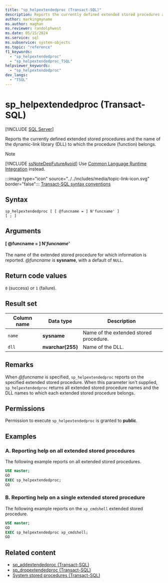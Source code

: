 ```yaml
---
title: "sp_helpextendedproc (Transact-SQL)"
description: Reports the currently defined extended stored procedures and the name of the dynamic-link library (DLL) to which the procedure (function) belongs.
author: markingmyname
ms.author: maghan
ms.reviewer: randolphwest
ms.date: 05/15/2024
ms.service: sql
ms.subservice: system-objects
ms.topic: "reference"
f1_keywords:
  - "sp_helpextendedproc"
  - "sp_helpextendedproc_TSQL"
helpviewer_keywords:
  - "sp_helpextendedproc"
dev_langs:
  - "TSQL"
---
```

# sp_helpextendedproc (Transact-SQL)

[!INCLUDE [SQL Server](../../includes/applies-to-version/sqlserver.md)]

Reports the currently defined extended stored procedures and the name of the dynamic-link library (DLL) to which the procedure (function) belongs.

> [!NOTE]  
> [!INCLUDE [ssNoteDepFutureAvoid](../../includes/ssnotedepfutureavoid-md.md)] Use [Common Language Runtime Integration](../clr-integration/common-language-runtime-integration-overview.md) instead.

:::image type="icon" source="../../includes/media/topic-link-icon.svg" border="false"::: [Transact-SQL syntax conventions](../../t-sql/language-elements/transact-sql-syntax-conventions-transact-sql.md)

## Syntax

```syntaxsql
sp_helpextendedproc [ [ @funcname = ] N'funcname' ]
[ ; ]
```

## Arguments

#### [ @funcname = ] N'*funcname*'

The name of the extended stored procedure for which information is reported. *@funcname* is **sysname**, with a default of `NULL`.

## Return code values

`0` (success) or `1` (failure).

## Result set

| Column name | Data type | Description |
| --- | --- | --- |
| `name` | **sysname** | Name of the extended stored procedure. |
| `dll` | **nvarchar(255)** | Name of the DLL. |

## Remarks

When *@funcname* is specified, `sp_helpextendedproc` reports on the specified extended stored procedure. When this parameter isn't supplied, `sp_helpextendedproc` returns all extended stored procedure names and the DLL names to which each extended stored procedure belongs.

## Permissions

Permission to execute `sp_helpextendedproc` is granted to **public**.

## Examples

### A. Reporting help on all extended stored procedures

The following example reports on all extended stored procedures.

```sql
USE master;
GO
EXEC sp_helpextendedproc;
GO
```

### B. Reporting help on a single extended stored procedure

The following example reports on the `xp_cmdshell` extended stored procedure.

```sql
USE master;
GO
EXEC sp_helpextendedproc xp_cmdshell;
GO
```

## Related content

- [sp_addextendedproc (Transact-SQL)](sp-addextendedproc-transact-sql.md)
- [sp_dropextendedproc (Transact-SQL)](sp-dropextendedproc-transact-sql.md)
- [System stored procedures (Transact-SQL)](system-stored-procedures-transact-sql.md)

